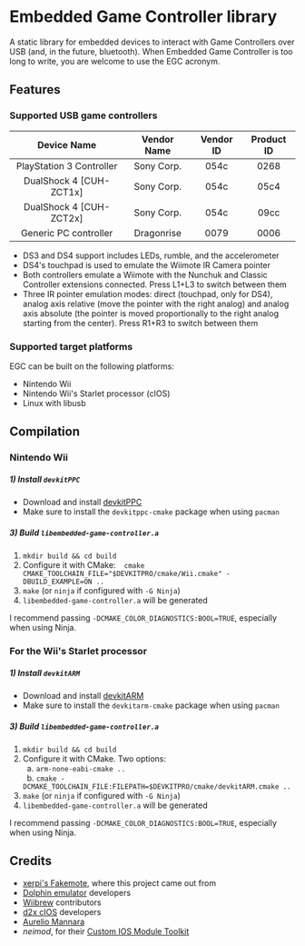 # Embedded Game Controller library

A static library for embedded devices to interact with Game Controllers over USB (and, in the future, bluetooth). When Embedded Game Controller is too long to write, you are welcome to use the EGC acronym.

## Features

### Supported USB game controllers

| Device Name              | Vendor Name | Vendor ID | Product ID |
|:------------------------:|:-----------:|:---------:|:----------:|
| PlayStation 3 Controller | Sony Corp.  | 054c      | 0268       |
| DualShock 4 [CUH-ZCT1x]  | Sony Corp.  | 054c      | 05c4       |
| DualShock 4 [CUH-ZCT2x]  | Sony Corp.  | 054c      | 09cc       |
| Generic PC controller    | Dragonrise  | 0079      | 0006       |

- DS3 and DS4 support includes LEDs, rumble, and the accelerometer
- DS4's touchpad is used to emulate the Wiimote IR Camera pointer
- Both controllers emulate a Wiimote with the Nunchuk and Classic Controller extensions connected. Press L1+L3 to switch between them
- Three IR pointer emulation modes: direct (touchpad, only for DS4), analog axis relative (move the pointer with the right analog) and analog axis absolute (the pointer is moved proportionally to the right analog starting from the center). Press R1+R3 to switch between them

### Supported target platforms

EGC can be built on the following platforms:

- Nintendo Wii
- Nintendo Wii's Starlet processor (cIOS)
- Linux with libusb

## Compilation

### Nintendo Wii

##### 1) Install `devkitPPC`

- Download and install [devkitPPC](https://devkitpro.org/wiki/Getting_Started)
- Make sure to install the `devkitppc-cmake` package when using `pacman`

##### 3) Build `libembedded-game-controller.a`

1. `mkdir build && cd build`
2. Configure it with CMake:
  &ensp; `cmake CMAKE_TOOLCHAIN_FILE="$DEVKITPRO/cmake/Wii.cmake" -DBUILD_EXAMPLE=ON ..`
3. `make` (or `ninja` if configured with `-G Ninja`)
4. `libembedded-game-controller.a` will be generated

I recommend passing `-DCMAKE_COLOR_DIAGNOSTICS:BOOL=TRUE`, especially when using Ninja.

### For the Wii's Starlet processor

##### 1) Install `devkitARM`

- Download and install [devkitARM](https://devkitpro.org/wiki/Getting_Started)
- Make sure to install the `devkitarm-cmake` package when using `pacman`

##### 3) Build `libembedded-game-controller.a`

1. `mkdir build && cd build`
2. Configure it with CMake. Two options:\
  &ensp;a. `arm-none-eabi-cmake ..`\
  &ensp;b. `cmake -DCMAKE_TOOLCHAIN_FILE:FILEPATH=$DEVKITPRO/cmake/devkitARM.cmake ..`
3. `make` (or `ninja` if configured with `-G Ninja`)
4. `libembedded-game-controller.a` will be generated

I recommend passing `-DCMAKE_COLOR_DIAGNOSTICS:BOOL=TRUE`, especially when using Ninja.

## Credits
- [xerpi's Fakemote](https://github.com/xerpi/fakemote), where this project came out from
- [Dolphin emulator](https://dolphin-emu.org/) developers
- [Wiibrew](https://wiibrew.org/) contributors
- [d2x cIOS](https://github.com/davebaol/d2x-cios) developers
- [Aurelio Mannara](https://twitter.com/AurelioMannara/)
- _neimod_, for their [Custom IOS Module Toolkit](http://wiibrew.org/wiki/Custom_IOS_Module_Toolkit)
